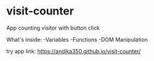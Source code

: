 # visit-counter
App counting visitor with button click

What's inside:
-Variables
-Functions
-DOM Manipulation

try app link:
https://andika350.github.io/visit-counter/

